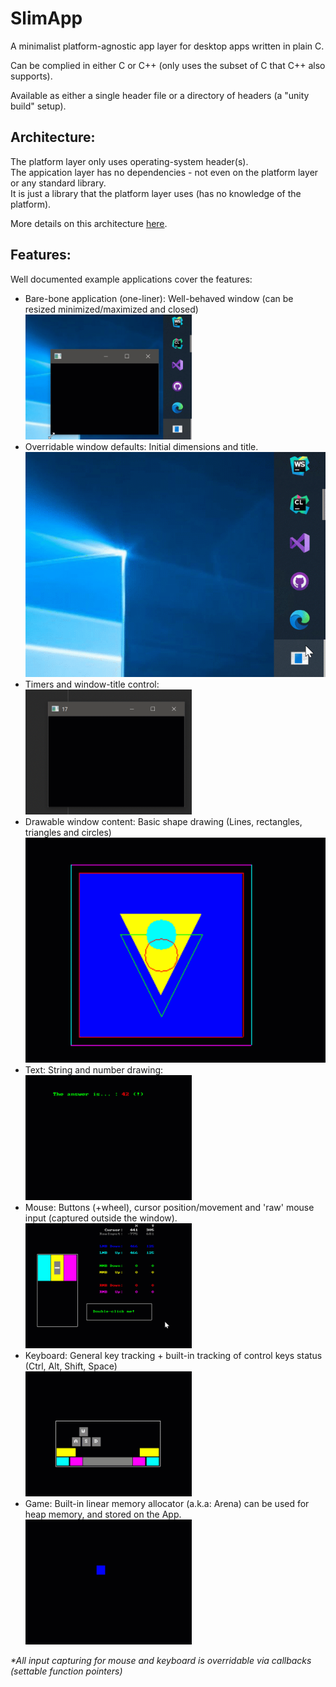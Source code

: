 # SlimApp

A minimalist platform-agnostic app layer for desktop apps written in plain C.<br>

Can be complied in either C or C++ (only uses the subset of C that C++ also supports).<br>

Available as either a single header file or a directory of headers (a "unity build" setup).

Architecture: <br>
-
The platform layer only uses operating-system header(s).<br>
The appication layer has no dependencies - not even on the platform layer or any standard library.<br>
It is just a library that the platform layer uses (has no knowledge of the platform).<br>

More details on this architecture [here](https://youtu.be/Ev_TeQmus68).

Features:
-
Well documented example applications cover the features:<br>

* Bare-bone application (one-liner): Well-behaved window (can be resized minimized/maximized and closed)<br>
  <img src="src/examples/1_app.gif" alt="1_app" height="200">
* Overridable window defaults: Initial dimensions and title.<br>
  <img src="src/examples/2_defaults.gif" alt="2_defaults">
* Timers and window-title control:<br>
  <img src="src/examples/3_time.gif" alt="3_time" height="200">
* Drawable window content: Basic shape drawing (Lines, rectangles, triangles and circles)<br>
  <img src="src/examples/4_shapes.gif" alt="4_shapes">
* Text: String and number drawing:<br>
  <img src="src/examples/5_text.gif" alt="5_text" height="200">
* Mouse: Buttons (+wheel), cursor position/movement and 'raw' mouse input (captured outside the window).<br>
  <img src="src/examples/6_mouse.gif" alt="6_mouse" height="200">
* Keyboard: General key tracking + built-in tracking of control keys status (Ctrl, Alt, Shift, Space)<br>
  <img src="src/examples/7_keyboard.gif" alt="7_keyboard" height="200">
* Game: Built-in linear memory allocator (a.k.a: Arena) can be used for heap memory, and stored on the App.<br>
  <img src="src/examples/8_game.gif" alt="8_game" height="200">

<i>*All input capturing for mouse and keyboard is overridable via callbacks (settable function pointers)</i><br>